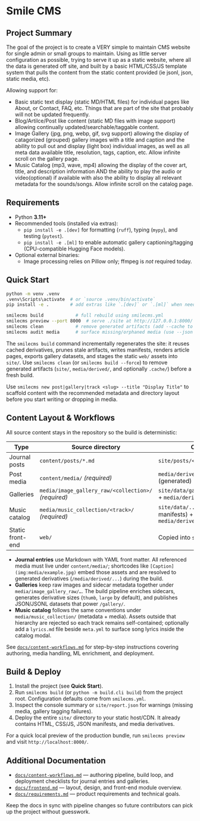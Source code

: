 # Smile CMS

## Project Summary

The goal of the project is to create a VERY simple to maintain CMS website for single admin or small groups to maintain. Using as little server configuration as possible, trying to serve it up as a static website, where all the data is generated off site, and built by a basic HTML/CSS/JS template system that pulls the content from the static content provided (ie jsonl, json, static media, etc).  

Allowing support for:

* Basic static text display (static MD/HTML files) for individual pages like About, or Contact, FAQ, etc. Things that are part of the site that probably will not be updated frequently.
* Blog/Artilce/Post like content (static MD files with image support) allowing continually updated/searchable/taggable content.
* Image Gallery (jpg, png, webp, gif, svg support) allowing the display of catagorized (grouped) gallery images with a title and caption and the ability to pull out and display (light box) individual images, as well as all meta data available title, resolution, tags, caption, etc. Allow infinite scroll on the gallery page.
* Music Catalog (mp3, wave, mp4) allowing the display of the cover art, title, and description information AND the ability to play the audio or video(optional) if available with also the ability to display all relevant metadata for the sounds/songs. Allow infinite scroll on the catalog page.

## Requirements

- Python **3.11+**
- Recommended tools (installed via extras):
  - `pip install -e .[dev]` for formatting (`ruff`), typing (`mypy`), and testing (`pytest`).
  - `pip install -e .[ml]` to enable automatic gallery captioning/tagging (CPU-compatible Hugging Face models).
- Optional external binaries:
  - Image processing relies on Pillow only; ffmpeg is *not* required today.

## Quick Start

```bash
python -m venv .venv
.venv\Scripts\activate  # or `source .venv/bin/activate`
pip install -e .        # add extras like `.[dev]` or `.[ml]` when needed

smilecms build            # full rebuild using smilecms.yml
smilecms preview --port 8000  # serve ./site at http://127.0.0.1:8000/
smilecms clean            # remove generated artifacts (add --cache to drop .cache/)
smilecms audit media      # surface missing/orphaned media (use --json for machine output)
```

The `smilecms build` command incrementally regenerates the site: it reuses cached derivatives, prunes stale artifacts, writes manifests, renders article pages, exports gallery datasets, and stages the static `web/` assets into `site/`. Use `smilecms clean` (or `smilecms build --force`) to remove generated artifacts (`site/`, `media/derived/`, and optionally `.cache/`) before a fresh build.

Use `smilecms new post|gallery|track <slug> --title "Display Title"` to scaffold content with the recommended metadata and directory layout before you start writing or dropping in media.

## Content Layout & Workflows

All source content stays in the repository so the build is deterministic:

| Type                | Source directory                               | Output |
| ------------------- | ---------------------------------------------- | ------ |
| Journal posts       | `content/posts/*.md`                           | `site/posts/<slug>/index.html` |
| Post media          | `content/media/` *(required)*                  | `media/derived/...` (generated) |
| Galleries           | `media/image_gallery_raw/<collection>/` *(required)* | `site/data/gallery/*.json[l]` + `media/derived/gallery/...` |
| Music catalog       | `media/music_collection/<track>/` *(required)* | `site/data/...` (future audio manifests) + `media/derived/...` |
| Static front-end    | `web/`                                         | Copied into `site/` during build |

- **Journal entries** use Markdown with YAML front matter. All referenced media must live under `content/media/`; shortcodes like `[Caption](img:media/example.jpg)` embed those assets and are resolved to generated derivatives (`/media/derived/...`) during the build.
- **Galleries** keep raw images and sidecar metadata together under `media/image_gallery_raw/…`. The build pipeline enriches sidecars, generates derivative sizes (`thumb`, `large` by default), and publishes JSON/JSONL datasets that power `/gallery/`.
- **Music catalog** follows the same conventions under `media/music_collection/` (metadata + media). Assets outside that hierarchy are rejected so each track remains self-contained; optionally add a `lyrics.md` file beside `meta.yml` to surface song lyrics inside the catalog modal.

See [`docs/content-workflows.md`](docs/content-workflows.md) for step-by-step instructions covering authoring, media handling, ML enrichment, and deployment.

## Build & Deploy

1. Install the project (see **Quick Start**).
2. Run `smilecms build` (or `python -m build.cli build`) from the project root. Configuration defaults come from `smilecms.yml`.
3. Inspect the console summary or `site/report.json` for warnings (missing media, gallery tagging failures).
4. Deploy the entire `site/` directory to your static host/CDN. It already contains HTML, CSS/JS, JSON manifests, and media derivatives.

For a quick local preview of the production bundle, run `smilecms preview` and visit `http://localhost:8000/`.

## Additional Documentation

- [`docs/content-workflows.md`](docs/content-workflows.md) — authoring pipeline, build loop, and deployment checklists for journal entries and galleries.
- [`docs/frontend.md`](docs/frontend.md) — layout, design, and front-end module overview.
- [`docs/requirements.md`](docs/requirements.md) — product requirements and technical goals.

Keep the docs in sync with pipeline changes so future contributors can pick up the project without guesswork.
